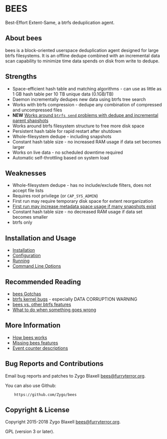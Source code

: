 BEES
====

Best-Effort Extent-Same, a btrfs deduplication agent.

About bees
----------

bees is a block-oriented userspace deduplication agent designed for large
btrfs filesystems.  It is an offline dedupe combined with an incremental
data scan capability to minimize time data spends on disk from write
to dedupe.

Strengths
---------

 * Space-efficient hash table and matching algorithms - can use as little as 1 GB hash table per 10 TB unique data (0.1GB/TB)
 * Daemon incrementally dedupes new data using btrfs tree search
 * Works with btrfs compression - dedupe any combination of compressed and uncompressed files
 * **NEW** [Works around `btrfs send` problems with dedupe and incremental parent shapshots](options.md)
 * Works around btrfs filesystem structure to free more disk space
 * Persistent hash table for rapid restart after shutdown
 * Whole-filesystem dedupe - including snapshots
 * Constant hash table size - no increased RAM usage if data set becomes larger
 * Works on live data - no scheduled downtime required
 * Automatic self-throttling based on system load

Weaknesses
----------

 * Whole-filesystem dedupe - has no include/exclude filters, does not accept file lists
 * Requires root privilege (or `CAP_SYS_ADMIN`)
 * First run may require temporary disk space for extent reorganization
 * [First run may increase metadata space usage if many snapshots exist](gotchas.md)
 * Constant hash table size - no decreased RAM usage if data set becomes smaller
 * btrfs only

Installation and Usage
----------------------

 * [Installation](install.md)
 * [Configuration](config.md)
 * [Running](running.md)
 * [Command Line Options](options.md)

Recommended Reading
-------------------

 * [bees Gotchas](gotchas.md)
 * [btrfs kernel bugs](btrfs-kernel.md) - especially DATA CORRUPTION WARNING
 * [bees vs. other btrfs features](btrfs-other.md)
 * [What to do when something goes wrong](wrong.md)

More Information
----------------

 * [How bees works](how-it-works.md)
 * [Missing bees features](missing.md)
 * [Event counter descriptions](event-counters.md)

Bug Reports and Contributions
-----------------------------

Email bug reports and patches to Zygo Blaxell <bees@furryterror.org>.

You can also use Github:

        https://github.com/Zygo/bees

Copyright & License
-------------------

Copyright 2015-2018 Zygo Blaxell <bees@furryterror.org>.

GPL (version 3 or later).
